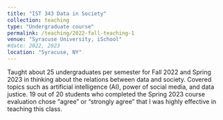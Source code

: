 ```yaml
---
title: "IST 343 Data in Society"
collection: teaching
type: "Undergraduate course"
permalink: /teaching/2022-fall-teaching-1
venue: "Syracuse University, iSchool"
#date: 2022, 2023
location: "Syracuse, NY"
---
```

Taught about 25 undergraduates per semester for Fall 2022 and Spring 2023 in thinking about the relations between data and society. Covered topics such as artificial intelligence (AI), power of social media, and data justice. 19 out of 20 students who completed the Spring 2023 course evaluation chose “agree” or “strongly agree” that I was highly effective in teaching this class.
